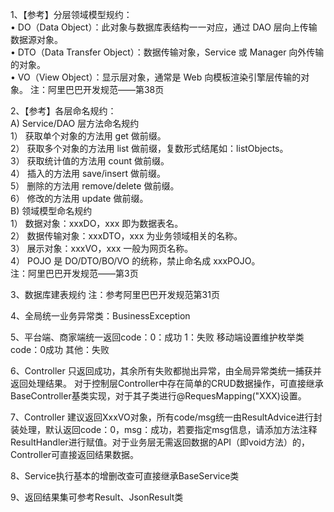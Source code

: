 1、【参考】分层领域模型规约：   
• DO（Data Object）：此对象与数据库表结构一一对应，通过 DAO 层向上传输数据源对象。    
• DTO（Data Transfer Object）：数据传输对象，Service 或 Manager 向外传输的对象。   
• VO（View Object）：显示层对象，通常是 Web 向模板渲染引擎层传输的对象。
注：阿里巴巴开发规范——第38页

2、【参考】各层命名规约：  
A) Service/DAO 层方法命名规约  
1） 获取单个对象的方法用 get 做前缀。  
2） 获取多个对象的方法用 list 做前缀，复数形式结尾如：listObjects。  
3） 获取统计值的方法用 count 做前缀。  
4） 插入的方法用 save/insert 做前缀。    
5） 删除的方法用 remove/delete 做前缀。   
6） 修改的方法用 update 做前缀。  
B) 领域模型命名规约  
1） 数据对象：xxxDO，xxx 即为数据表名。  
2） 数据传输对象：xxxDTO，xxx 为业务领域相关的名称。  
3） 展示对象：xxxVO，xxx 一般为网页名称。  
4） POJO 是 DO/DTO/BO/VO 的统称，禁止命名成 xxxPOJO。  
注：阿里巴巴开发规范——第3页

3、数据库建表规约
注：参考阿里巴巴开发规范第31页

4、全局统一业务异常类：BusinessException

5、平台端、商家端统一返回code：0：成功  1：失败
   移动端设置维护枚举类code：0成功  其他：失败
   
6、Controller 只返回成功，其余所有失败都抛出异常，由全局异常类统一捕获并返回处理结果。
对于控制层Controller中存在简单的CRUD数据操作，可直接继承BaseController基类实现，对于其子类进行@RequesMapping("XXX)设置。

7、Controller 建议返回XxxVO对象，所有code/msg统一由ResultAdvice进行封装处理，默认返回code：0，msg：成功，若要指定msg信息，请添加方法注释ResultHandler进行赋值。对于业务层无需返回数据的API（即void方法）的，Controller可直接返回结果数据。


8、Service执行基本的增删改查可直接继承BaseService类

9、返回结果集可参考Result、JsonResult类
